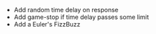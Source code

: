 - Add random time delay on response  
- Add game-stop if time delay passes some limit  
- Add a Euler's FizzBuzz  
